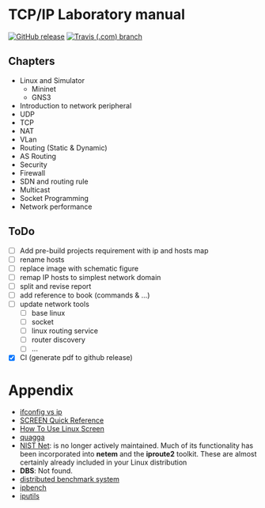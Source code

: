 # TCP/IP Laboratory manual

[![GitHub release](https://img.shields.io/github/release/amirhakh/TCP-IP-Laboratory.svg?style=flat-square)](https://github.com/amirhakh/TCP-IP-Laboratory/releases/latest)
[![Travis (.com) branch](https://img.shields.io/travis/com/amirhakh/TCP-IP-Laboratory/master.svg?style=flat-square)](https://travis-ci.com/amirhakh/TCP-IP-Laboratory)


## Chapters

* Linux and Simulator
  * Mininet
  * GNS3
* Introduction to network peripheral
* UDP
* TCP
* NAT
* VLan
* Routing (Static & Dynamic)
* AS Routing
* Security
* Firewall
* SDN and routing rule
* Multicast
* Socket Programming
* Network performance

## ToDo

* [ ] Add pre-build projects requirement with ip and hosts map
* [ ] rename hosts
* [ ] replace image with schematic figure
* [ ] remap IP hosts to simplest network domain
* [ ] split and revise report
* [ ] add reference to book (commands & ...)
* [ ] update network tools
  * [ ] base linux
  * [ ] socket
  * [ ] linux routing service
  * [ ] router discovery
  * [ ] ...
* [x] CI (generate pdf to github release)

# Appendix

* [ifconfig vs ip](https://p5r.uk/blog/2010/ifconfig-ip-comparison.html)
* [SCREEN Quick Reference](http://aperiodic.net/screen/quick_reference)
* [How To Use Linux Screen](https://linuxize.com/post/how-to-use-linux-screen/)
* [quagga](http://download.savannah.gnu.org/releases/quagga/)
* [NIST Net](https://www-x.antd.nist.gov/nistnet/): is no longer actively maintained. Much of its functionality has been incorporated into **netem** and the __iproute2__ toolkit. These are almost certainly already included in your Linux distribution
* **DBS**: Not found.
* [distributed benchmark system](https://distributed-system-analysis.github.io/pbench/)
* [ipbench](http://ipbench.sourceforge.net)
* [iputils](https://github.com/iputils/iputils)
